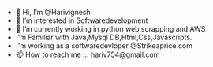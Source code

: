 - 👋 Hi, I’m @Harivignesh
- 👀 I’m interested in Softwaredevelopment
- 🌱 I’m currently working in python web scrapping and AWS
-  I'm Familiar with Java,Mysql DB,Html,Css,Javascripts.
-  I'm working as a softwaredevloper @Strikeaprice.com
- 📫 How to reach me ...
   hariv754@gmail.com


<!---
Harivignesh754/Harivignesh754 is a ✨ special ✨ repository because its `README.md` (this file) appears on your GitHub profile.
You can click the Preview link to take a look at your changes.
--->
